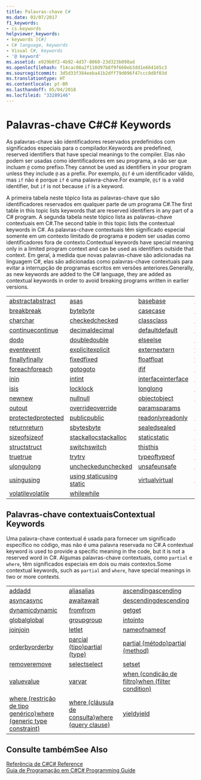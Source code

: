 ```yaml
---
title: Palavras-chave C#
ms.date: 03/07/2017
f1_keywords:
- cs.keywords
helpviewer_keywords:
- keywords [C#]
- C# language, keywords
- Visual C#, keywords
- '@ keyword'
ms.assetid: e929b0f2-4b92-4d37-8060-23d323b098ad
ms.openlocfilehash: f14cac08a2f110d97b8f9f660eb3dd1e664165c3
ms.sourcegitcommit: 3d5d33f384eeba41b2dff79d096f47ccc8d8f03d
ms.translationtype: HT
ms.contentlocale: pt-BR
ms.lasthandoff: 05/04/2018
ms.locfileid: "33289146"
---
```

# <a name="c-keywords"></a><span data-ttu-id="08c2a-102">Palavras-chave C#</span><span class="sxs-lookup"><span data-stu-id="08c2a-102">C# Keywords</span></span>
<span data-ttu-id="08c2a-103">As palavras-chave são identificadores reservados predefinidos com significados especiais para o compilador.</span><span class="sxs-lookup"><span data-stu-id="08c2a-103">Keywords are predefined, reserved identifiers that have special meanings to the compiler.</span></span> <span data-ttu-id="08c2a-104">Elas não podem ser usadas como identificadores em seu programa, a não ser que incluam `@` como prefixo.</span><span class="sxs-lookup"><span data-stu-id="08c2a-104">They cannot be used as identifiers in your program unless they include `@` as a prefix.</span></span> <span data-ttu-id="08c2a-105">Por exemplo, `@if` é um identificador válido, mas `if` não é porque `if` é uma palavra-chave.</span><span class="sxs-lookup"><span data-stu-id="08c2a-105">For example, `@if` is a valid identifier, but `if` is not because `if` is a keyword.</span></span>  
  
 <span data-ttu-id="08c2a-106">A primeira tabela neste tópico lista as palavras-chave que são identificadores reservados em qualquer parte de um programa C#.</span><span class="sxs-lookup"><span data-stu-id="08c2a-106">The first table in this topic lists keywords that are reserved identifiers in any part of a C# program.</span></span> <span data-ttu-id="08c2a-107">A segunda tabela neste tópico lista as palavras-chave contextuais em C#.</span><span class="sxs-lookup"><span data-stu-id="08c2a-107">The second table in this topic lists the contextual keywords in C#.</span></span> <span data-ttu-id="08c2a-108">As palavras-chave contextuais têm significado especial somente em um contexto limitado de programa e podem ser usadas como identificadores fora de contexto.</span><span class="sxs-lookup"><span data-stu-id="08c2a-108">Contextual keywords have special meaning only in a limited program context and can be used as identifiers outside that context.</span></span> <span data-ttu-id="08c2a-109">Em geral, à medida que novas palavras-chave são adicionadas na linguagem C#, elas são adicionadas como palavras-chave contextuais para evitar a interrupção de programas escritos em versões anteriores.</span><span class="sxs-lookup"><span data-stu-id="08c2a-109">Generally, as new keywords are added to the C# language, they are added as contextual keywords in order to avoid breaking programs written in earlier versions.</span></span>  
  
|||||  
|---|---|---|---|  
|[<span data-ttu-id="08c2a-110">abstract</span><span class="sxs-lookup"><span data-stu-id="08c2a-110">abstract</span></span>](../../../csharp/language-reference/keywords/abstract.md)|[<span data-ttu-id="08c2a-111">as</span><span class="sxs-lookup"><span data-stu-id="08c2a-111">as</span></span>](../../../csharp/language-reference/keywords/as.md)|[<span data-ttu-id="08c2a-112">base</span><span class="sxs-lookup"><span data-stu-id="08c2a-112">base</span></span>](../../../csharp/language-reference/keywords/base.md)|[<span data-ttu-id="08c2a-113">bool</span><span class="sxs-lookup"><span data-stu-id="08c2a-113">bool</span></span>](../../../csharp/language-reference/keywords/bool.md)|  
|[<span data-ttu-id="08c2a-114">break</span><span class="sxs-lookup"><span data-stu-id="08c2a-114">break</span></span>](../../../csharp/language-reference/keywords/break.md)|[<span data-ttu-id="08c2a-115">byte</span><span class="sxs-lookup"><span data-stu-id="08c2a-115">byte</span></span>](../../../csharp/language-reference/keywords/byte.md)|[<span data-ttu-id="08c2a-116">case</span><span class="sxs-lookup"><span data-stu-id="08c2a-116">case</span></span>](../../../csharp/language-reference/keywords/switch.md)|[<span data-ttu-id="08c2a-117">catch</span><span class="sxs-lookup"><span data-stu-id="08c2a-117">catch</span></span>](../../../csharp/language-reference/keywords/try-catch.md)|  
|[<span data-ttu-id="08c2a-118">char</span><span class="sxs-lookup"><span data-stu-id="08c2a-118">char</span></span>](../../../csharp/language-reference/keywords/char.md)|[<span data-ttu-id="08c2a-119">checked</span><span class="sxs-lookup"><span data-stu-id="08c2a-119">checked</span></span>](../../../csharp/language-reference/keywords/checked.md)|[<span data-ttu-id="08c2a-120">class</span><span class="sxs-lookup"><span data-stu-id="08c2a-120">class</span></span>](../../../csharp/language-reference/keywords/class.md)|[<span data-ttu-id="08c2a-121">const</span><span class="sxs-lookup"><span data-stu-id="08c2a-121">const</span></span>](../../../csharp/language-reference/keywords/const.md)|  
|[<span data-ttu-id="08c2a-122">continue</span><span class="sxs-lookup"><span data-stu-id="08c2a-122">continue</span></span>](../../../csharp/language-reference/keywords/continue.md)|[<span data-ttu-id="08c2a-123">decimal</span><span class="sxs-lookup"><span data-stu-id="08c2a-123">decimal</span></span>](../../../csharp/language-reference/keywords/decimal.md)|[<span data-ttu-id="08c2a-124">default</span><span class="sxs-lookup"><span data-stu-id="08c2a-124">default</span></span>](../../../csharp/language-reference/keywords/default.md)|[<span data-ttu-id="08c2a-125">delegate</span><span class="sxs-lookup"><span data-stu-id="08c2a-125">delegate</span></span>](../../../csharp/language-reference/keywords/delegate.md)|  
|[<span data-ttu-id="08c2a-126">do</span><span class="sxs-lookup"><span data-stu-id="08c2a-126">do</span></span>](../../../csharp/language-reference/keywords/do.md)|[<span data-ttu-id="08c2a-127">double</span><span class="sxs-lookup"><span data-stu-id="08c2a-127">double</span></span>](../../../csharp/language-reference/keywords/double.md)|[<span data-ttu-id="08c2a-128">else</span><span class="sxs-lookup"><span data-stu-id="08c2a-128">else</span></span>](../../../csharp/language-reference/keywords/if-else.md)|[<span data-ttu-id="08c2a-129">enum</span><span class="sxs-lookup"><span data-stu-id="08c2a-129">enum</span></span>](../../../csharp/language-reference/keywords/enum.md)|  
|[<span data-ttu-id="08c2a-130">event</span><span class="sxs-lookup"><span data-stu-id="08c2a-130">event</span></span>](../../../csharp/language-reference/keywords/event.md)|[<span data-ttu-id="08c2a-131">explicit</span><span class="sxs-lookup"><span data-stu-id="08c2a-131">explicit</span></span>](../../../csharp/language-reference/keywords/explicit.md)|[<span data-ttu-id="08c2a-132">extern</span><span class="sxs-lookup"><span data-stu-id="08c2a-132">extern</span></span>](../../../csharp/language-reference/keywords/extern.md)|[<span data-ttu-id="08c2a-133">false</span><span class="sxs-lookup"><span data-stu-id="08c2a-133">false</span></span>](../../../csharp/language-reference/keywords/false.md)|  
|[<span data-ttu-id="08c2a-134">finally</span><span class="sxs-lookup"><span data-stu-id="08c2a-134">finally</span></span>](../../../csharp/language-reference/keywords/try-finally.md)|[<span data-ttu-id="08c2a-135">fixed</span><span class="sxs-lookup"><span data-stu-id="08c2a-135">fixed</span></span>](../../../csharp/language-reference/keywords/fixed-statement.md)|[<span data-ttu-id="08c2a-136">float</span><span class="sxs-lookup"><span data-stu-id="08c2a-136">float</span></span>](../../../csharp/language-reference/keywords/float.md)|[<span data-ttu-id="08c2a-137">for</span><span class="sxs-lookup"><span data-stu-id="08c2a-137">for</span></span>](../../../csharp/language-reference/keywords/for.md)|  
|[<span data-ttu-id="08c2a-138">foreach</span><span class="sxs-lookup"><span data-stu-id="08c2a-138">foreach</span></span>](../../../csharp/language-reference/keywords/foreach-in.md)|[<span data-ttu-id="08c2a-139">goto</span><span class="sxs-lookup"><span data-stu-id="08c2a-139">goto</span></span>](../../../csharp/language-reference/keywords/goto.md)|[<span data-ttu-id="08c2a-140">if</span><span class="sxs-lookup"><span data-stu-id="08c2a-140">if</span></span>](../../../csharp/language-reference/keywords/if-else.md)|[<span data-ttu-id="08c2a-141">implicit</span><span class="sxs-lookup"><span data-stu-id="08c2a-141">implicit</span></span>](../../../csharp/language-reference/keywords/implicit.md)|  
|[<span data-ttu-id="08c2a-142">in</span><span class="sxs-lookup"><span data-stu-id="08c2a-142">in</span></span>](../../../csharp/language-reference/keywords/in.md)|[<span data-ttu-id="08c2a-143">int</span><span class="sxs-lookup"><span data-stu-id="08c2a-143">int</span></span>](../../../csharp/language-reference/keywords/int.md)|[<span data-ttu-id="08c2a-144">interface</span><span class="sxs-lookup"><span data-stu-id="08c2a-144">interface</span></span>](../../../csharp/language-reference/keywords/interface.md)|[<span data-ttu-id="08c2a-145">internal</span><span class="sxs-lookup"><span data-stu-id="08c2a-145">internal</span></span>](../../../csharp/language-reference/keywords/internal.md)|
|[<span data-ttu-id="08c2a-146">is</span><span class="sxs-lookup"><span data-stu-id="08c2a-146">is</span></span>](../../../csharp/language-reference/keywords/is.md)|[<span data-ttu-id="08c2a-147">lock</span><span class="sxs-lookup"><span data-stu-id="08c2a-147">lock</span></span>](../../../csharp/language-reference/keywords/lock-statement.md)|[<span data-ttu-id="08c2a-148">long</span><span class="sxs-lookup"><span data-stu-id="08c2a-148">long</span></span>](../../../csharp/language-reference/keywords/long.md)|[<span data-ttu-id="08c2a-149">namespace</span><span class="sxs-lookup"><span data-stu-id="08c2a-149">namespace</span></span>](../../../csharp/language-reference/keywords/namespace.md)|
|[<span data-ttu-id="08c2a-150">new</span><span class="sxs-lookup"><span data-stu-id="08c2a-150">new</span></span>](../../../csharp/language-reference/keywords/new.md)|[<span data-ttu-id="08c2a-151">null</span><span class="sxs-lookup"><span data-stu-id="08c2a-151">null</span></span>](../../../csharp/language-reference/keywords/null.md)|[<span data-ttu-id="08c2a-152">object</span><span class="sxs-lookup"><span data-stu-id="08c2a-152">object</span></span>](../../../csharp/language-reference/keywords/object.md)|[<span data-ttu-id="08c2a-153">operator</span><span class="sxs-lookup"><span data-stu-id="08c2a-153">operator</span></span>](../../../csharp/language-reference/keywords/operator.md)|
|[<span data-ttu-id="08c2a-154">out</span><span class="sxs-lookup"><span data-stu-id="08c2a-154">out</span></span>](../../../csharp/language-reference/keywords/out.md)|[<span data-ttu-id="08c2a-155">override</span><span class="sxs-lookup"><span data-stu-id="08c2a-155">override</span></span>](../../../csharp/language-reference/keywords/override.md)|[<span data-ttu-id="08c2a-156">params</span><span class="sxs-lookup"><span data-stu-id="08c2a-156">params</span></span>](../../../csharp/language-reference/keywords/params.md)|[<span data-ttu-id="08c2a-157">private</span><span class="sxs-lookup"><span data-stu-id="08c2a-157">private</span></span>](../../../csharp/language-reference/keywords/private.md)|
|[<span data-ttu-id="08c2a-158">protected</span><span class="sxs-lookup"><span data-stu-id="08c2a-158">protected</span></span>](../../../csharp/language-reference/keywords/protected.md)|[<span data-ttu-id="08c2a-159">public</span><span class="sxs-lookup"><span data-stu-id="08c2a-159">public</span></span>](../../../csharp/language-reference/keywords/public.md)|[<span data-ttu-id="08c2a-160">readonly</span><span class="sxs-lookup"><span data-stu-id="08c2a-160">readonly</span></span>](../../../csharp/language-reference/keywords/readonly.md)|[<span data-ttu-id="08c2a-161">ref</span><span class="sxs-lookup"><span data-stu-id="08c2a-161">ref</span></span>](../../../csharp/language-reference/keywords/ref.md)|
|[<span data-ttu-id="08c2a-162">return</span><span class="sxs-lookup"><span data-stu-id="08c2a-162">return</span></span>](../../../csharp/language-reference/keywords/return.md)|[<span data-ttu-id="08c2a-163">sbyte</span><span class="sxs-lookup"><span data-stu-id="08c2a-163">sbyte</span></span>](../../../csharp/language-reference/keywords/sbyte.md)|[<span data-ttu-id="08c2a-164">sealed</span><span class="sxs-lookup"><span data-stu-id="08c2a-164">sealed</span></span>](../../../csharp/language-reference/keywords/sealed.md)|[<span data-ttu-id="08c2a-165">short</span><span class="sxs-lookup"><span data-stu-id="08c2a-165">short</span></span>](../../../csharp/language-reference/keywords/short.md)||
[<span data-ttu-id="08c2a-166">sizeof</span><span class="sxs-lookup"><span data-stu-id="08c2a-166">sizeof</span></span>](../../../csharp/language-reference/keywords/sizeof.md)|[<span data-ttu-id="08c2a-167">stackalloc</span><span class="sxs-lookup"><span data-stu-id="08c2a-167">stackalloc</span></span>](../../../csharp/language-reference/keywords/stackalloc.md)|[<span data-ttu-id="08c2a-168">static</span><span class="sxs-lookup"><span data-stu-id="08c2a-168">static</span></span>](../../../csharp/language-reference/keywords/static.md)|[<span data-ttu-id="08c2a-169">string</span><span class="sxs-lookup"><span data-stu-id="08c2a-169">string</span></span>](../../../csharp/language-reference/keywords/string.md)|
|[<span data-ttu-id="08c2a-170">struct</span><span class="sxs-lookup"><span data-stu-id="08c2a-170">struct</span></span>](../../../csharp/language-reference/keywords/struct.md)|[<span data-ttu-id="08c2a-171">switch</span><span class="sxs-lookup"><span data-stu-id="08c2a-171">switch</span></span>](../../../csharp/language-reference/keywords/switch.md)|[<span data-ttu-id="08c2a-172">this</span><span class="sxs-lookup"><span data-stu-id="08c2a-172">this</span></span>](../../../csharp/language-reference/keywords/this.md)|[<span data-ttu-id="08c2a-173">throw</span><span class="sxs-lookup"><span data-stu-id="08c2a-173">throw</span></span>](../../../csharp/language-reference/keywords/throw.md)|
|[<span data-ttu-id="08c2a-174">true</span><span class="sxs-lookup"><span data-stu-id="08c2a-174">true</span></span>](../../../csharp/language-reference/keywords/true.md)|[<span data-ttu-id="08c2a-175">try</span><span class="sxs-lookup"><span data-stu-id="08c2a-175">try</span></span>](../../../csharp/language-reference/keywords/try-catch.md)|[<span data-ttu-id="08c2a-176">typeof</span><span class="sxs-lookup"><span data-stu-id="08c2a-176">typeof</span></span>](../../../csharp/language-reference/keywords/typeof.md)|[<span data-ttu-id="08c2a-177">uint</span><span class="sxs-lookup"><span data-stu-id="08c2a-177">uint</span></span>](../../../csharp/language-reference/keywords/uint.md)|
|[<span data-ttu-id="08c2a-178">ulong</span><span class="sxs-lookup"><span data-stu-id="08c2a-178">ulong</span></span>](../../../csharp/language-reference/keywords/ulong.md)|[<span data-ttu-id="08c2a-179">unchecked</span><span class="sxs-lookup"><span data-stu-id="08c2a-179">unchecked</span></span>](../../../csharp/language-reference/keywords/unchecked.md)|[<span data-ttu-id="08c2a-180">unsafe</span><span class="sxs-lookup"><span data-stu-id="08c2a-180">unsafe</span></span>](../../../csharp/language-reference/keywords/unsafe.md)|[<span data-ttu-id="08c2a-181">ushort</span><span class="sxs-lookup"><span data-stu-id="08c2a-181">ushort</span></span>](../../../csharp/language-reference/keywords/ushort.md)|
|[<span data-ttu-id="08c2a-182">using</span><span class="sxs-lookup"><span data-stu-id="08c2a-182">using</span></span>](../../../csharp/language-reference/keywords/using.md)|[<span data-ttu-id="08c2a-183">using static</span><span class="sxs-lookup"><span data-stu-id="08c2a-183">using static</span></span>](using-static.md)|[<span data-ttu-id="08c2a-184">virtual</span><span class="sxs-lookup"><span data-stu-id="08c2a-184">virtual</span></span>](../../../csharp/language-reference/keywords/virtual.md)|[<span data-ttu-id="08c2a-185">void</span><span class="sxs-lookup"><span data-stu-id="08c2a-185">void</span></span>](../../../csharp/language-reference/keywords/void.md)|
|[<span data-ttu-id="08c2a-186">volatile</span><span class="sxs-lookup"><span data-stu-id="08c2a-186">volatile</span></span>](../../../csharp/language-reference/keywords/volatile.md)|[<span data-ttu-id="08c2a-187">while</span><span class="sxs-lookup"><span data-stu-id="08c2a-187">while</span></span>](../../../csharp/language-reference/keywords/while.md)|

## <a name="contextual-keywords"></a><span data-ttu-id="08c2a-188">Palavras-chave contextuais</span><span class="sxs-lookup"><span data-stu-id="08c2a-188">Contextual Keywords</span></span>  
 <span data-ttu-id="08c2a-189">Uma palavra-chave contextual é usada para fornecer um significado específico no código, mas não é uma palavra reservada no C#.</span><span class="sxs-lookup"><span data-stu-id="08c2a-189">A contextual keyword is used to provide a specific meaning in the code, but it is not a reserved word in C#.</span></span> <span data-ttu-id="08c2a-190">Algumas palavras-chave contextuais, como `partial` e `where`, têm significados especiais em dois ou mais contextos.</span><span class="sxs-lookup"><span data-stu-id="08c2a-190">Some contextual keywords, such as `partial` and `where`, have special meanings in two or more contexts.</span></span>  
  
||||  
|---|---|---|  
|[<span data-ttu-id="08c2a-191">add</span><span class="sxs-lookup"><span data-stu-id="08c2a-191">add</span></span>](../../../csharp/language-reference/keywords/add.md)|[<span data-ttu-id="08c2a-192">alias</span><span class="sxs-lookup"><span data-stu-id="08c2a-192">alias</span></span>](../../../csharp/language-reference/keywords/extern-alias.md)|[<span data-ttu-id="08c2a-193">ascending</span><span class="sxs-lookup"><span data-stu-id="08c2a-193">ascending</span></span>](../../../csharp/language-reference/keywords/ascending.md)|  
|[<span data-ttu-id="08c2a-194">async</span><span class="sxs-lookup"><span data-stu-id="08c2a-194">async</span></span>](../../../csharp/language-reference/keywords/async.md)|[<span data-ttu-id="08c2a-195">await</span><span class="sxs-lookup"><span data-stu-id="08c2a-195">await</span></span>](../../../csharp/language-reference/keywords/await.md)|[<span data-ttu-id="08c2a-196">descending</span><span class="sxs-lookup"><span data-stu-id="08c2a-196">descending</span></span>](../../../csharp/language-reference/keywords/descending.md)|  
|[<span data-ttu-id="08c2a-197">dynamic</span><span class="sxs-lookup"><span data-stu-id="08c2a-197">dynamic</span></span>](../../../csharp/language-reference/keywords/dynamic.md)|[<span data-ttu-id="08c2a-198">from</span><span class="sxs-lookup"><span data-stu-id="08c2a-198">from</span></span>](../../../csharp/language-reference/keywords/from-clause.md)|[<span data-ttu-id="08c2a-199">get</span><span class="sxs-lookup"><span data-stu-id="08c2a-199">get</span></span>](../../../csharp/language-reference/keywords/get.md)|  
|[<span data-ttu-id="08c2a-200">global</span><span class="sxs-lookup"><span data-stu-id="08c2a-200">global</span></span>](../../../csharp/language-reference/keywords/global.md)|[<span data-ttu-id="08c2a-201">group</span><span class="sxs-lookup"><span data-stu-id="08c2a-201">group</span></span>](../../../csharp/language-reference/keywords/group-clause.md)|[<span data-ttu-id="08c2a-202">into</span><span class="sxs-lookup"><span data-stu-id="08c2a-202">into</span></span>](../../../csharp/language-reference/keywords/into.md)|  
|[<span data-ttu-id="08c2a-203">join</span><span class="sxs-lookup"><span data-stu-id="08c2a-203">join</span></span>](../../../csharp/language-reference/keywords/join-clause.md)|[<span data-ttu-id="08c2a-204">let</span><span class="sxs-lookup"><span data-stu-id="08c2a-204">let</span></span>](../../../csharp/language-reference/keywords/let-clause.md)|[<span data-ttu-id="08c2a-205">nameof</span><span class="sxs-lookup"><span data-stu-id="08c2a-205">nameof</span></span>](nameof.md)|   
|[<span data-ttu-id="08c2a-206">orderby</span><span class="sxs-lookup"><span data-stu-id="08c2a-206">orderby</span></span>](../../../csharp/language-reference/keywords/orderby-clause.md)|[<span data-ttu-id="08c2a-207">parcial (tipo)</span><span class="sxs-lookup"><span data-stu-id="08c2a-207">partial (type)</span></span>](../../../csharp/language-reference/keywords/partial-type.md)|[<span data-ttu-id="08c2a-208">partial (método)</span><span class="sxs-lookup"><span data-stu-id="08c2a-208">partial (method)</span></span>](../../../csharp/language-reference/keywords/partial-method.md)|   
|[<span data-ttu-id="08c2a-209">remove</span><span class="sxs-lookup"><span data-stu-id="08c2a-209">remove</span></span>](../../../csharp/language-reference/keywords/remove.md)|[<span data-ttu-id="08c2a-210">select</span><span class="sxs-lookup"><span data-stu-id="08c2a-210">select</span></span>](../../../csharp/language-reference/keywords/select-clause.md)|[<span data-ttu-id="08c2a-211">set</span><span class="sxs-lookup"><span data-stu-id="08c2a-211">set</span></span>](../../../csharp/language-reference/keywords/set.md)|   
|[<span data-ttu-id="08c2a-212">value</span><span class="sxs-lookup"><span data-stu-id="08c2a-212">value</span></span>](../../../csharp/language-reference/keywords/value.md)|[<span data-ttu-id="08c2a-213">var</span><span class="sxs-lookup"><span data-stu-id="08c2a-213">var</span></span>](../../../csharp/language-reference/keywords/var.md)|[<span data-ttu-id="08c2a-214">when (condição de filtro)</span><span class="sxs-lookup"><span data-stu-id="08c2a-214">when (filter condition)</span></span>](when.md)|   
|[<span data-ttu-id="08c2a-215">where (restrição de tipo genérico)</span><span class="sxs-lookup"><span data-stu-id="08c2a-215">where (generic type constraint)</span></span>](../../../csharp/language-reference/keywords/where-generic-type-constraint.md)|[<span data-ttu-id="08c2a-216">where (cláusula de consulta)</span><span class="sxs-lookup"><span data-stu-id="08c2a-216">where (query clause)</span></span>](../../../csharp/language-reference/keywords/where-clause.md)|[<span data-ttu-id="08c2a-217">yield</span><span class="sxs-lookup"><span data-stu-id="08c2a-217">yield</span></span>](../../../csharp/language-reference/keywords/yield.md)|  
  
## <a name="see-also"></a><span data-ttu-id="08c2a-218">Consulte também</span><span class="sxs-lookup"><span data-stu-id="08c2a-218">See Also</span></span>  
 [<span data-ttu-id="08c2a-219">Referência de C#</span><span class="sxs-lookup"><span data-stu-id="08c2a-219">C# Reference</span></span>](../../../csharp/language-reference/index.md)  
 [<span data-ttu-id="08c2a-220">Guia de Programação em C#</span><span class="sxs-lookup"><span data-stu-id="08c2a-220">C# Programming Guide</span></span>](../../../csharp/programming-guide/index.md)
